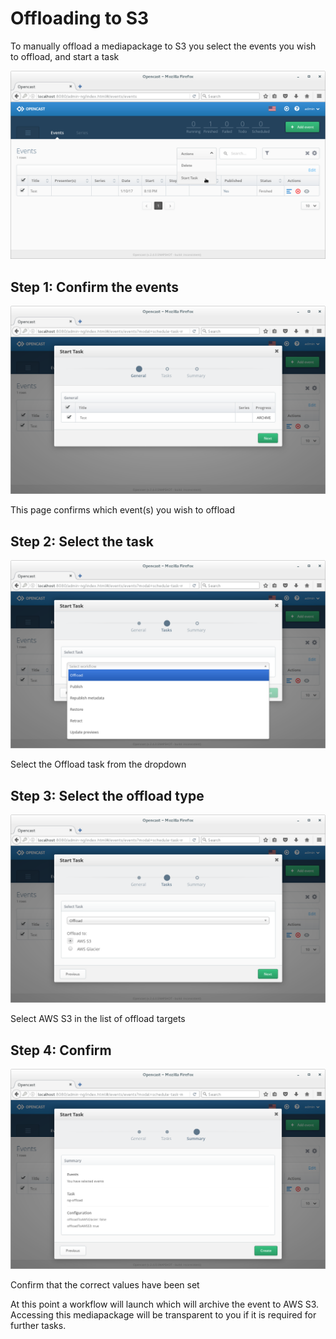 [img_select_events]: ../media/img/select_events.png
[img_confirm_events]: ../media/img/confirm_events.png
[img_offload_task]: ../media/img/offload_task.png
[img_offload_s3_1]: ../media/img/offload_s3_1.png
[img_offload_s3_2]: ../media/img/offload_s3_2.png

# Offloading to S3

To manually offload a mediapackage to S3 you select the events you wish to offload, and start a task

![img_select_events][]

## Step 1: Confirm the events

![img_confirm_events][]

This page confirms which event(s) you wish to offload

## Step 2: Select the task

![img_offload_task][]

Select the Offload task from the dropdown

## Step 3: Select the offload type

![img_offload_s3_1][]

Select AWS S3 in the list of offload targets

## Step 4: Confirm

![img_offload_s3_2][]

Confirm that the correct values have been set

At this point a workflow will launch which will archive the event to AWS S3.  Accessing this mediapackage will be
transparent to you if it is required for further tasks.
